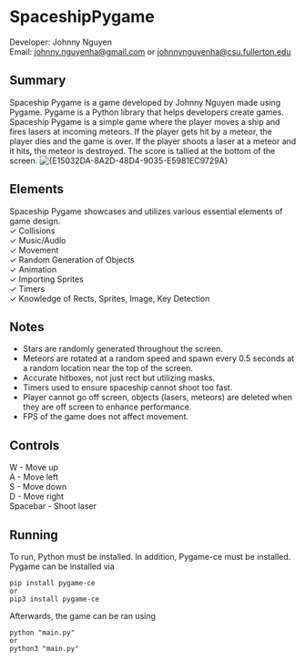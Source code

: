 ﻿# SpaceshipPygame
Developer: Johnny Nguyen  
Email: johnny.nguyenha@gmail.com or johnnynguyenha@csu.fullerton.edu  
## Summary
Spaceship Pygame is a game developed by Johnny Nguyen made using Pygame. Pygame is a Python library that helps developers create games. Spaceship Pygame is a simple game where the player moves a ship and fires lasers at incoming meteors. If the player gets hit by a meteor, the player dies and the game is over. If the player shoots a laser at a meteor and it hits, the meteor is destroyed. The score is tallied at the bottom of the screen.
![{E15032DA-8A2D-48D4-9035-E5981EC9729A}](https://github.com/user-attachments/assets/d5a9f865-89f7-4a75-a5c5-8dea1f2d5846)

## Elements
Spaceship Pygame showcases and utilizes various essential elements of game design.  
✓ Collisions  
✓ Music/Audio  
✓ Movement  
✓ Random Generation of Objects  
✓ Animation  
✓ Importing Sprites  
✓ Timers  
✓ Knowledge of Rects, Sprites, Image, Key Detection

## Notes
- Stars are randomly generated throughout the screen.
- Meteors are rotated at a random speed and spawn every 0.5 seconds at a random location near the top of the screen.
- Accurate hitboxes, not just rect but utilizing masks.
- Timers used to ensure spaceship cannot shoot too fast.
- Player cannot go off screen, objects (lasers, meteors) are deleted when they are off screen to enhance performance.
- FPS of the game does not affect movement.

## Controls
W - Move up  
A - Move left    
S - Move down  
D - Move right  
Spacebar - Shoot laser


## Running
To run, Python must be installed. In addition, Pygame-ce must be installed.   
Pygame can be installed via   
```
pip install pygame-ce
or   
pip3 install pygame-ce  
```
Afterwards, the game can be ran using 
```
python "main.py"
or
python3 "main.py"
```

